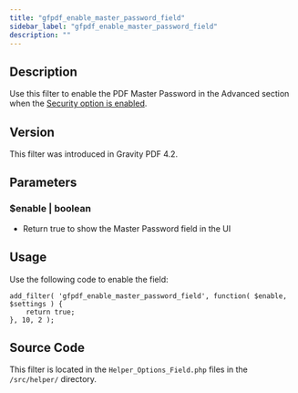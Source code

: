 ```yaml
---
title: "gfpdf_enable_master_password_field"
sidebar_label: "gfpdf_enable_master_password_field"
description: ""
---
```




## Description

Use this filter to enable the PDF Master Password in the Advanced section when the [Security option is enabled](../../users/setup-pdf.md#enable-pdf-security).

## Version

This filter was introduced in Gravity PDF 4.2.

## Parameters

### $enable | boolean
*  Return true to show the Master Password field in the UI

## Usage

Use the following code to enable the field:

```
add_filter( 'gfpdf_enable_master_password_field', function( $enable, $settings ) {
	return true;
}, 10, 2 );
```

## Source Code

This filter is located in the `Helper_Options_Field.php` files in the `/src/helper/` directory.